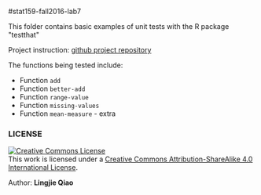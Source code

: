 #stat159-fall2016-lab7

This folder contains basic examples of unit tests with the R package "testthat"

Project instruction: [github project repository](https://github.com/ucb-stat159/stat159-fall-2016/tree/master/labs/lab07)

The functions being tested include:
* Function `add`
* Function `better-add`
* Function `range-value`
* Function `missing-values`
* Function `mean-measure` - extra

### LICENSE

<a rel="license" href="http://creativecommons.org/licenses/by-sa/4.0/"><img alt="Creative Commons License" style="border-width:0" src="https://i.creativecommons.org/l/by-sa/4.0/88x31.png" /></a><br />This work is licensed under a <a rel="license" href="http://creativecommons.org/licenses/by-sa/4.0/">Creative Commons Attribution-ShareAlike 4.0 International License</a>.


Author: **Lingjie Qiao**
